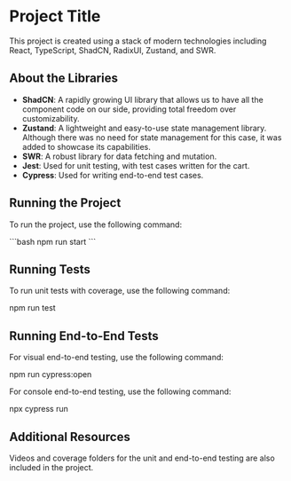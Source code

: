 # Project Title

This project is created using a stack of modern technologies including React, TypeScript, ShadCN, RadixUI, Zustand, and SWR.

## About the Libraries

- **ShadCN**: A rapidly growing UI library that allows us to have all the component code on our side, providing total freedom over customizability.
- **Zustand**: A lightweight and easy-to-use state management library. Although there was no need for state management for this case, it was added to showcase its capabilities.
- **SWR**: A robust library for data fetching and mutation.
- **Jest**: Used for unit testing, with test cases written for the cart.
- **Cypress**: Used for writing end-to-end test cases.

## Running the Project

To run the project, use the following command:

\`\`\`bash
npm run start
\`\`\`

## Running Tests

To run unit tests with coverage, use the following command:

npm run test

## Running End-to-End Tests

For visual end-to-end testing, use the following command:

npm run cypress:open

For console end-to-end testing, use the following command:

npx cypress run

## Additional Resources

Videos and coverage folders for the unit and end-to-end testing are also included in the project.
